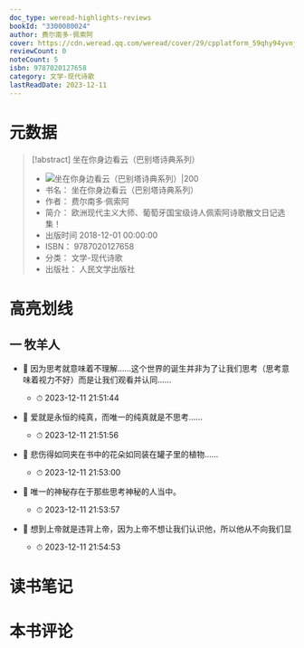 ```yaml
---
doc_type: weread-highlights-reviews
bookId: "3300080024"
author: 费尔南多·佩索阿
cover: https://cdn.weread.qq.com/weread/cover/29/cpplatform_59qhy94yvnjzhcfgeyfxbr/t7_cpplatform_59qhy94yvnjzhcfgeyfxbr1701334442.jpg
reviewCount: 0
noteCount: 5
isbn: 9787020127658
category: 文学-现代诗歌
lastReadDate: 2023-12-11
---
```

# 元数据
> [!abstract] 坐在你身边看云（巴别塔诗典系列）
> - ![ 坐在你身边看云（巴别塔诗典系列）|200](https://cdn.weread.qq.com/weread/cover/29/cpplatform_59qhy94yvnjzhcfgeyfxbr/t7_cpplatform_59qhy94yvnjzhcfgeyfxbr1701334442.jpg)
> - 书名： 坐在你身边看云（巴别塔诗典系列）
> - 作者： 费尔南多·佩索阿
> - 简介： 欧洲现代主义大师、葡萄牙国宝级诗人佩索阿诗歌散文日记选集！
> - 出版时间 2018-12-01 00:00:00
> - ISBN： 9787020127658
> - 分类： 文学-现代诗歌
> - 出版社： 人民文学出版社

# 高亮划线

## 一 牧羊人


- 📌 因为思考就意味着不理解……这个世界的诞生并非为了让我们思考（思考意味着视力不好）而是让我们观看并认同…… 
    - ⏱ 2023-12-11 21:51:44 

- 📌 爱就是永恒的纯真，而唯一的纯真就是不思考…… 
    - ⏱ 2023-12-11 21:51:56 

- 📌 悲伤得如同夹在书中的花朵如同装在罐子里的植物…… 
    - ⏱ 2023-12-11 21:53:00 

- 📌 唯一的神秘存在于那些思考神秘的人当中。 
    - ⏱ 2023-12-11 21:53:57 

- 📌 想到上帝就是违背上帝，因为上帝不想让我们认识他，所以他从不向我们显 
    - ⏱ 2023-12-11 21:54:53 
# 读书笔记

# 本书评论
